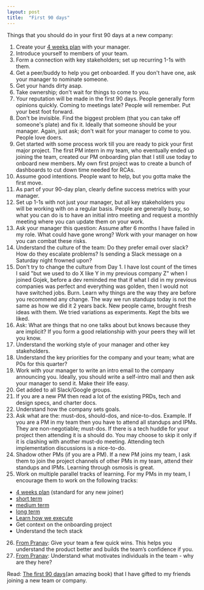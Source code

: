 ```yaml
---
layout: post
title:  "First 90 days"
---
```


Things that you should do in your first 90 days at a new company:

1. Create your [4 weeks plan](https://docs.google.com/spreadsheets/d/1nmiiI36JARS_xufVTbUOXQGtVYCHyNxg5zKhKmVCwlQ/edit?usp=sharing) with your manager.
2. Introduce yourself to members of your team.
3. Form a connection with key stakeholders; set up recurring 1-1s with them.
4. Get a peer/buddy to help you get onboarded. If you don't have one, ask your manager to nominate someone.
5. Get your hands dirty asap.
6. Take ownership; don't wait for things to come to you.
7. Your reputation will be made in the first 90 days. People generally form opinions quickly. Coming to meetings late? People will remember. Put your best foot forward. 
8. Don't be invisible. Find the biggest problem (that you can take off someone's plate) and fix it. Ideally that someone should be your manager. Again, just ask; don't wait for your manager to come to you. People love doers.
9. Get started with some process work till you are ready to pick your first major project. The first PM intern in my team, who eventually ended up joining the team, created our PM onboarding plan that I still use today to onboard new members. My own first project was to create a bunch of dashboards to cut down time needed for RCAs.
10. Assume good intentions. People want to help, but you gotta make the first move.
11. As part of your 90-day plan, clearly define success metrics with your manager.
12. Set up 1-1s with not just your manager, but all key stakeholders you will be working with on a regular basis. People are generally busy, so what you can do is to have an initial intro meeting and request a monthly meeting where you can update them on your work.
13. Ask your manager this question: Assume after 6 months I have failed in my role. What could have gone wrong? Work with your manager on how you can combat these risks.
14. Understand the culture of the team: Do they prefer email over slack? How do they escalate problems? Is sending a Slack message on a Saturday night frowned upon?
15. Don't try to change the culture from Day 1. I have lost count of the times I said "but we used to do X like Y in my previous company Z" when I joined Gojek, before a dev reminded me that if what I did in my previous companies was perfect and everything was golden, then I would not have switched jobs. Burn. Learn why things are the way they are before you recommend any change. The way we run standups today is not the same as how we did it 2 years back. New people came, brought fresh ideas with them. We tried variations as experiments. Kept the bits we liked.
16. Ask: What are things that no one talks about but knows because they are implicit? If you form a good relationship with your peers they will let you know.
17. Understand the working style of your manager and other key stakeholders.
18. Understand the key priorities for the company and your team; what are P0s for this quarter?
19. Work with your manager to write an intro email to the company announcing you. Ideally, you should write a self-intro mail and then ask your manager to send it. Make their life easy.
20. Get added to all Slack/Google groups.
21. If you are a new PM then read a lot of the existing PRDs, tech and design specs, and charter docs. 
22. Understand how the company sets goals.
23. Ask what are the: must-dos, should-dos, and nice-to-dos. Example. If you are a PM in my team then you have to attend all standups and IPMs. They are non-negotiable; must-dos. If there is a tech huddle for your project then attending it is a should do. You may choose to skip it only if it is clashing with another must-do meeting. Attending tech implementation discussions is a nice-to-do.
24. Shadow other PMs (if you are a PM). If a new PM joins my team, I ask them to join the project channels of other PMs in my team, attend their standups and IPMs. Learning through osmosis is great.
25. Work on multiple parallel tracks of learning. For my PMs in my team, I encourage them to work on the following tracks: 
  - [4 weeks plan](https://docs.google.com/spreadsheets/d/1nmiiI36JARS_xufVTbUOXQGtVYCHyNxg5zKhKmVCwlQ/edit?usp=sharing) (standard for any new joiner)  
  - [short term](https://manassaloi.com/2020/03/23/running-product-team.html)
  - [medium term](https://manassaloi.com/2020/03/23/running-product-team.html)
  - [long term](https://manassaloi.com/2020/03/23/running-product-team.html) 
  - [Learn how we execute](https://manassaloi.com/2020/04/26/rules-project-management.html)  
  - Get context on the onboarding project  
  - Understand the tech stack 
26. [From Pranav](https://twitter.com/pranavVersed): Give your team a few quick wins. This helps you understand the product better and builds the team’s confidence if you.
27. [From Pranav](https://twitter.com/pranavVersed): Understand what motivates individuals in the team - why are they here?

Read: [The first 90 days](https://www.goodreads.com/book/show/15824358-the-first-90-days)(an amazing book) that I have gifted to my friends joining a new team or company.
